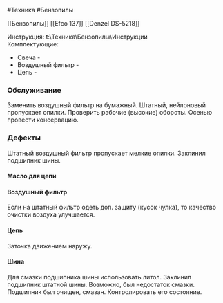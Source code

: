#Техника #Бензопилы 

[[Бензопилы]]
[[Efco 137]]
[[Denzel DS-5218]]

Инструкция: t:\Техника\Бензопилы\Инструкции\
Комплектующие:
- Свеча -
- Воздушный фильтр - 
- Цепь - 

### Обслуживание
Заменить воздушный фильтр на бумажный. Штатный, нейлоновый пропускает опилки.
Проверить рабочие (высокие) обороты.
Осенью провести консервацию.

### Дефекты
Штатный воздушный фильтр пропускает мелкие опилки.
Заклинил подшипник шины.

#### Масло для цепи


#### Воздушный фильтр
Если на штатный фильтр одеть доп. защиту (кусок чулка), то качество очистки воздуха улучшается.

#### Цепь
Заточка движением наружу.

#### Шина
Для смазки подшипника шины использовать литол.
Заклинил подшипник штатной шины. Возможно, был недостаток смазки. Подшипник был очищен, смазан. Контролировать его состояние.